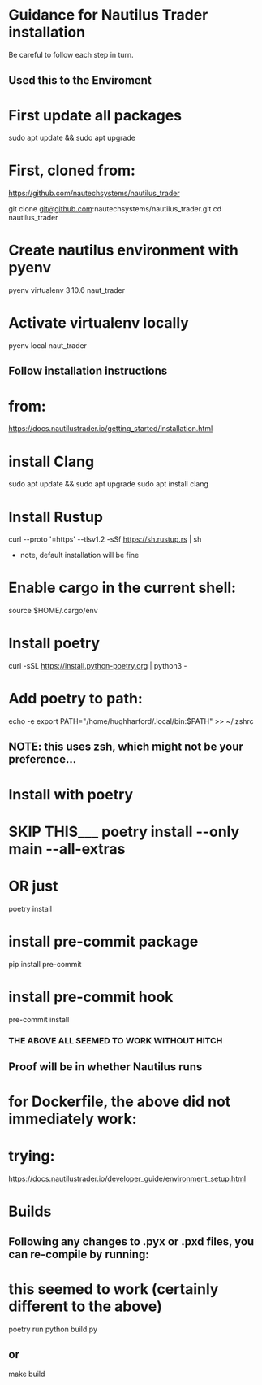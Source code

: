 # Guidance for Nautilus Trader installation
Be careful to follow each step in turn.

## Used this  to the Enviroment
<!-- https://docs.nautilustrader.io/developer_guide/environment_setup.html -->

# First update all packages
sudo apt update && sudo apt upgrade

# First, cloned from:
https://github.com/nautechsystems/nautilus_trader

git clone git@github.com:nautechsystems/nautilus_trader.git
cd nautilus_trader

# Create nautilus environment with pyenv
pyenv virtualenv 3.10.6 naut_trader
# Activate virtualenv locally
pyenv local naut_trader

## Follow installation instructions
# from:
https://docs.nautilustrader.io/getting_started/installation.html

# install Clang
sudo apt update && sudo apt upgrade
sudo apt install clang

# Install Rustup
curl --proto '=https' --tlsv1.2 -sSf https://sh.rustup.rs | sh
- note, default installation will be fine
# Enable cargo in the current shell:
source $HOME/.cargo/env

# Install poetry
curl -sSL https://install.python-poetry.org | python3 -
# Add poetry to path:
echo -e export PATH="/home/hughharford/.local/bin:$PATH" >> ~/.zshrc
## NOTE: this uses zsh, which might not be your preference...

# Install with poetry
# SKIP THIS___ poetry install --only main --all-extras
# OR just
poetry install

# install pre-commit package
pip install pre-commit

# install pre-commit hook
pre-commit install


### THE ABOVE ALL SEEMED TO WORK WITHOUT HITCH
## Proof will be in whether Nautilus runs

# for Dockerfile, the above did not immediately work:
# trying:
https://docs.nautilustrader.io/developer_guide/environment_setup.html

# Builds
## Following any changes to .pyx or .pxd files, you can re-compile by running:

#                         this seemed to work (certainly different to the above)
poetry run python build.py


## or
make build

